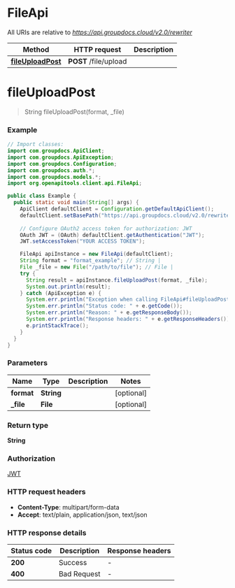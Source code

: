 # FileApi

All URIs are relative to *https://api.groupdocs.cloud/v2.0/rewriter*

| Method | HTTP request | Description |
|------------- | ------------- | -------------|
| [**fileUploadPost**](FileApi.md#fileUploadPost) | **POST** /file/upload |  |


<a id="fileUploadPost"></a>
# **fileUploadPost**
> String fileUploadPost(format, _file)



### Example
```java
// Import classes:
import com.groupdocs.ApiClient;
import com.groupdocs.ApiException;
import com.groupdocs.Configuration;
import com.groupdocs.auth.*;
import com.groupdocs.models.*;
import org.openapitools.client.api.FileApi;

public class Example {
  public static void main(String[] args) {
    ApiClient defaultClient = Configuration.getDefaultApiClient();
    defaultClient.setBasePath("https://api.groupdocs.cloud/v2.0/rewriter");
    
    // Configure OAuth2 access token for authorization: JWT
    OAuth JWT = (OAuth) defaultClient.getAuthentication("JWT");
    JWT.setAccessToken("YOUR ACCESS TOKEN");

    FileApi apiInstance = new FileApi(defaultClient);
    String format = "format_example"; // String | 
    File _file = new File("/path/to/file"); // File | 
    try {
      String result = apiInstance.fileUploadPost(format, _file);
      System.out.println(result);
    } catch (ApiException e) {
      System.err.println("Exception when calling FileApi#fileUploadPost");
      System.err.println("Status code: " + e.getCode());
      System.err.println("Reason: " + e.getResponseBody());
      System.err.println("Response headers: " + e.getResponseHeaders());
      e.printStackTrace();
    }
  }
}
```

### Parameters

| Name | Type | Description  | Notes |
|------------- | ------------- | ------------- | -------------|
| **format** | **String**|  | [optional] |
| **_file** | **File**|  | [optional] |

### Return type

**String**

### Authorization

[JWT](../README.md#JWT)

### HTTP request headers

 - **Content-Type**: multipart/form-data
 - **Accept**: text/plain, application/json, text/json

### HTTP response details
| Status code | Description | Response headers |
|-------------|-------------|------------------|
| **200** | Success |  -  |
| **400** | Bad Request |  -  |

